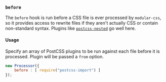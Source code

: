 ### `before`

The `before` hook is run before a CSS file is ever processed by `modular-css`, so it provides access to rewrite files if they aren't actually CSS or contain non-standard syntax. Plugins like [`postcss-nested`](https://github.com/postcss/postcss-nested) go well here.


#### Usage

Specify an array of PostCSS plugins to be run against each file before it is processed. Plugin will be passed a `from` option.

```javascript
new Processor({
    before : [ require("postcss-import") ]
});
```
